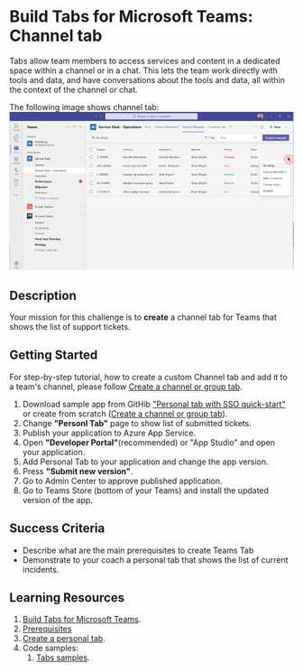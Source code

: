 # Build Tabs for Microsoft Teams: Channel tab

Tabs allow team members to access services and content in a dedicated space within a channel or in a chat. This lets the team work directly with tools and data, and have conversations about the tools and data, all within the context of the channel or chat.

The following image shows channel tab:<br/>
![Channel tab](https://github.com/LevonDX/Teams-Hack-event-March-2022/blob/main/Resources/channel_tab.png "Channel tab")
<br>

## Description

Your mission for this challenge is to **create** a channel tab for Teams that shows the list of support tickets.

## Getting Started

For step-by-step tutorial, how to create a custom Channel tab and add it to a team's channel, please follow  [Create a channel or group tab](https://docs.microsoft.com/en-us/microsoftteams/platform/tabs/how-to/create-channel-group-tab?tabs=aspnetcore).


1. Download sample app from GitHib ["Personal tab with SSO quick-start"](https://github.com/OfficeDev/Microsoft-Teams-Samples/tree/main/samples/tab-personal-sso-quickstart) or create from scratch ([Create a channel or group tab](https://docs.microsoft.com/en-us/microsoftteams/platform/tabs/how-to/create-channel-group-tab?tabs=aspnetcore)).
2. Change **"Personl Tab"** page to show list of submitted tickets.
3. Publish your application to Azure App Service.
4. Open **"Developer Portal"**(recommended) or "App Studio" and open your application.
5. Add Personal Tab to your application and change the app version.
6. Press **"Submit new version"**.
7. Go to Admin Center to approve published application.
8. Go to Teams Store (bottom of your Teams) and install the updated version of the app.

## Success Criteria
* Describe what are the main prerequisites to create Teams Tab
* Demonstrate to your coach a personal tab that shows the list of current incidents.





## Learning Resources
1. [Build Tabs for Microsoft Teams](https://docs.microsoft.com/en-us/microsoftteams/platform/tabs/what-are-tabs).
2. [Prerequisites](https://docs.microsoft.com/en-us/microsoftteams/platform/tabs/how-to/tab-requirements)
3. [Create a personal tab](https://docs.microsoft.com/en-us/microsoftteams/platform/tabs/how-to/create-personal-tab?tabs=nodejs).
4. Code samples:
    1. [Tabs samples](https://github.com/OfficeDev/Microsoft-Teams-Samples#tabs-samples).
